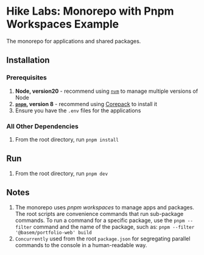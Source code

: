 # Hike Labs: Monorepo with Pnpm Workspaces Example

The monorepo for applications and shared packages.

## Installation

### Prerequisites

1. **Node, version20** - recommend using [`nvm`](https://github.com/nvm-sh/nvm) to manage multiple versions of Node
2. **[`pnpm`](https://pnpm.io), version 8** - recommend using [Corepack](https://pnpm.io/installation#using-corepack) to install it
3. Ensure you have the `.env` files for the applications

### All Other Dependencies

1. From the root directory, run `pnpm install`

## Run

1. From the root directory, run `pnpm dev`

## Notes

1. The monorepo uses _pnpm workspaces_ to manage apps and packages. The root scripts are convenience commands that run sub-package commands. To run a command for a specific package, use the `pnpm --filter` command and the name of the package, such as: `pnpm --filter '@basem/portfolio-web' build`
2. `Concurrently` used from the root `package.json` for segregating parallel commands to the console in a human-readable way.
